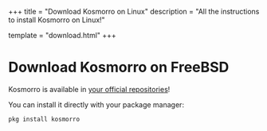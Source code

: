 +++
title = "Download Kosmorro on Linux"
description = "All the instructions to install Kosmorro on Linux!"

template = "download.html"
+++

# Download Kosmorro on FreeBSD

Kosmorro is available in [your official repositories](https://www.freshports.org/astro/kosmorro)!

You can install it directly with your package manager:

```bash
pkg install kosmorro
```
